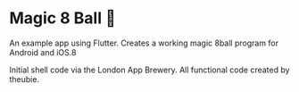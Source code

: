 # Magic 8 Ball 🎱
An example app using Flutter.  Creates a working magic 8ball program for Android and iOS.8

Initial shell code via the London App Brewery.  All functional code created by theubie.
